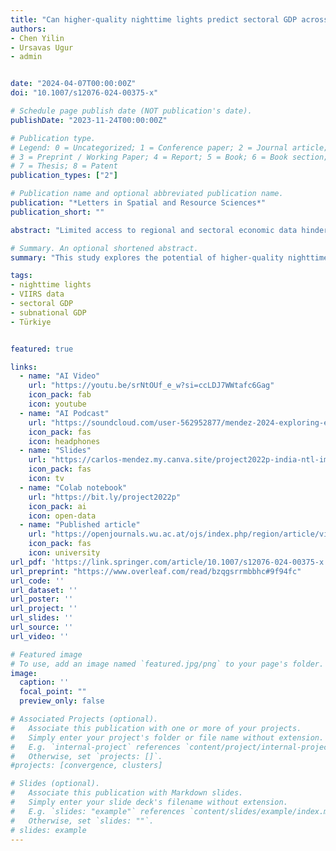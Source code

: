 ```yaml
---
title: "Can higher-quality nighttime lights predict sectoral GDP across subnational regions? Urban and rural luminosity across provinces in Türkiye"
authors:
- Chen Yilin
- Ursavas Ugur
- admin


date: "2024-04-07T00:00:00Z"
doi: "10.1007/s12076-024-00375-x"

# Schedule page publish date (NOT publication's date).
publishDate: "2023-11-24T00:00:00Z"

# Publication type.
# Legend: 0 = Uncategorized; 1 = Conference paper; 2 = Journal article;
# 3 = Preprint / Working Paper; 4 = Report; 5 = Book; 6 = Book section;
# 7 = Thesis; 8 = Patent
publication_types: ["2"]

# Publication name and optional abbreviated publication name.
publication: "*Letters in Spatial and Resource Sciences*"
publication_short: ""

abstract: "Limited access to regional and sectoral economic data hinders effective policy design in various countries. To address this issue, this study explores the potential of higher-quality nighttime light (NTL) data to predict economic activity across various sectors within regions. We analyze the relationship between NTL intensity and sectoral GDP in 81 Turkish provinces from 2004 to 2020. Our findings reveal that urban NTL data is most strongly correlated with non-agricultural GDP, particularly in the industrial sector. This suggests that NTL data, especially its urban component, can be a valuable tool for policymakers to identify economically disadvantaged regions and sectors, monitor the impact of economic development policies at a granular level, and allocate resources efficiently. However, this study also acknowledges limitations in capturing annual GDP changes, highlighting the need to combine NTL data with other economic indicators for a comprehensive understanding."

# Summary. An optional shortened abstract.
summary: "This study explores the potential of higher-quality nighttime light (NTL) data to predict economic activity across various sectors within regions."

tags:
- nighttime lights
- VIIRS data
- sectoral GDP
- subnational GDP
- Türkiye


featured: true

links:
  - name: "AI Video"
    url: "https://youtu.be/srNtOUf_e_w?si=ccLDJ7WWtafc6Gag"
    icon_pack: fab
    icon: youtube
  - name: "AI Podcast"
    url: "https://soundcloud.com/user-562952877/mendez-2024-exploring-economic/s-oxNNkyMZQig?si=73478fdd84b343b1af240cc54f933bd8&utm_source=clipboard&utm_medium=text&utm_campaign=social_sharing"
    icon_pack: fas
    icon: headphones
  - name: "Slides"
    url: "https://carlos-mendez.my.canva.site/project2022p-india-ntl-images-geo-notebook-for-processing-and-exploration"
    icon_pack: fas
    icon: tv
  - name: "Colab notebook"
    url: "https://bit.ly/project2022p"
    icon_pack: ai
    icon: open-data
  - name: "Published article"
    url: "https://openjournals.wu.ac.at/ojs/index.php/region/article/view/493"
    icon_pack: fas
    icon: university
url_pdf: 'https://link.springer.com/article/10.1007/s12076-024-00375-x'
url_preprint: "https://www.overleaf.com/read/bzqgsrrmbbhc#9f94fc"
url_code: ''
url_dataset: ''
url_poster: ''
url_project: ''
url_slides: ''
url_source: ''
url_video: ''

# Featured image
# To use, add an image named `featured.jpg/png` to your page's folder.
image:
  caption: ''
  focal_point: ""
  preview_only: false

# Associated Projects (optional).
#   Associate this publication with one or more of your projects.
#   Simply enter your project's folder or file name without extension.
#   E.g. `internal-project` references `content/project/internal-project/index.md`.
#   Otherwise, set `projects: []`.
#projects: [convergence, clusters]

# Slides (optional).
#   Associate this publication with Markdown slides.
#   Simply enter your slide deck's filename without extension.
#   E.g. `slides: "example"` references `content/slides/example/index.md`.
#   Otherwise, set `slides: ""`.
# slides: example
---
```


